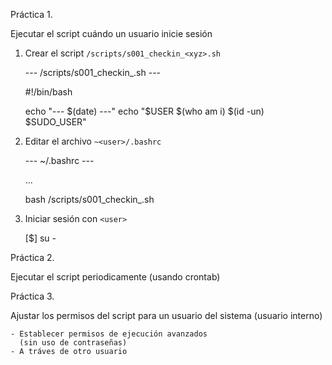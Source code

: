 Práctica 1.

Ejecutar el script cuándo un usuario inicie sesión

1. Crear el script `/scripts/s001_checkin_<xyz>.sh`

	--- /scripts/s001_checkin_<xyz>.sh ---

	#!/bin/bash

	echo "--- $(date) ---"
	echo "$USER $(who am i) $(id -un) $SUDO_USER"

2. Editar el archivo `~<user>/.bashrc`

	--- ~<user>/.bashrc ---

	...

	bash /scripts/s001_checkin_<xyz>.sh

3. Iniciar sesión con `<user>`

	[$] su - <user>

Práctica 2.

Ejecutar el script periodicamente (usando crontab)

Práctica 3.

Ajustar los permisos del script para un 
usuario del sistema (usuario interno)

	- Establecer permisos de ejecución avanzados 
	  (sin uso de contraseñas)
	- A tráves de otro usuario